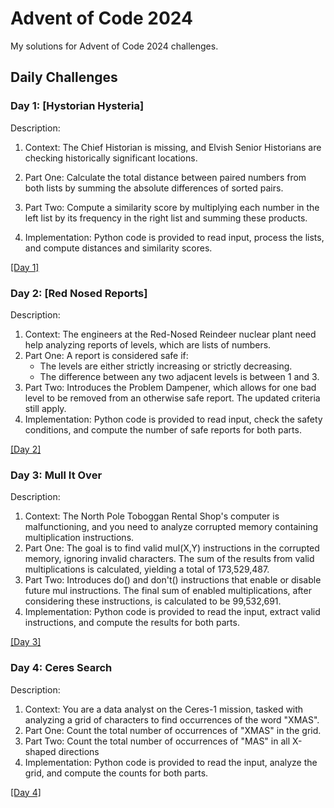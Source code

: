 # Advent of Code 2024

My solutions for Advent of Code 2024 challenges.

## Daily Challenges

### Day 1: [Hystorian Hysteria]
Description: 
1. Context: The Chief Historian is missing, and Elvish Senior Historians are checking historically significant locations.   
2. Part One: Calculate the total distance between paired numbers from both lists by summing the absolute differences of sorted pairs.
3. Part Two: Compute a similarity score by multiplying each number in the left list by its frequency in the right list and summing these products.

4. Implementation: Python code is provided to read input, process the lists, and compute distances and similarity scores.
   
[[Day 1]](https://github.com/Darylwanji/Advent-Of-Code-2024/tree/main/Day1)

### Day 2: [Red Nosed Reports]
Description: 
1. Context: The engineers at the Red-Nosed Reindeer nuclear plant need help analyzing reports of levels, which are lists of numbers.
2. Part One: A report is considered safe if:
    - The levels are either strictly increasing or strictly decreasing.
    - The difference between any two adjacent levels is between 1 and 3.
3. Part Two: Introduces the Problem Dampener, which allows for one bad level to be removed from an otherwise safe report. The updated criteria still apply.
4. Implementation: Python code is provided to read input, check the safety conditions, and compute the number of safe reports for both parts.
   
[[Day 2]](https://github.com/Darylwanji/Advent-Of-Code-2024/tree/main/Day2)

### Day 3: Mull It Over
Description: 
1. Context: The North Pole Toboggan Rental Shop's computer is malfunctioning, and you need to analyze corrupted memory containing multiplication instructions.
2. Part One: The goal is to find valid mul(X,Y) instructions in the corrupted memory, ignoring invalid characters. The sum of the results from valid multiplications is calculated, yielding a total of 173,529,487.
3. Part Two: Introduces do() and don't() instructions that enable or disable future mul instructions. The final sum of enabled multiplications, after considering these instructions, is calculated to be 99,532,691.
4. Implementation: Python code is provided to read the input, extract valid instructions, and compute the results for both parts.
   
[[Day 3]](https://github.com/Darylwanji/Advent-Of-Code-2024/tree/main/Day3)

### Day 4: Ceres Search
Description: 
1. Context: You are a data analyst on the Ceres-1 mission, tasked with analyzing a grid of characters to find occurrences of the word "XMAS".
2. Part One: Count the total number of occurrences of "XMAS" in the grid.
3. Part Two: Count the total number of occurrences of "MAS" in all X-shaped directions
4. Implementation: Python code is provided to read the input, analyze the grid, and compute the counts for both parts.
   
[[Day 4]](https://github.com/Darylwanji/Advent-Of-Code-2024/tree/main/Day4)